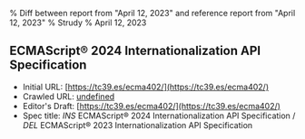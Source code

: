 % Diff between report from "April 12, 2023" and reference report from "April 12, 2023"
% Strudy
% April 12, 2023

## ECMAScript® 2024 Internationalization API Specification

- Initial URL: [https://tc39.es/ecma402/](https://tc39.es/ecma402/)
- Crawled URL: [undefined](undefined)
- Editor's Draft: [https://tc39.es/ecma402/](https://tc39.es/ecma402/)
- Spec title: *INS* ECMAScript® 2024 Internationalization API Specification / *DEL* ECMAScript® 2023 Internationalization API Specification



